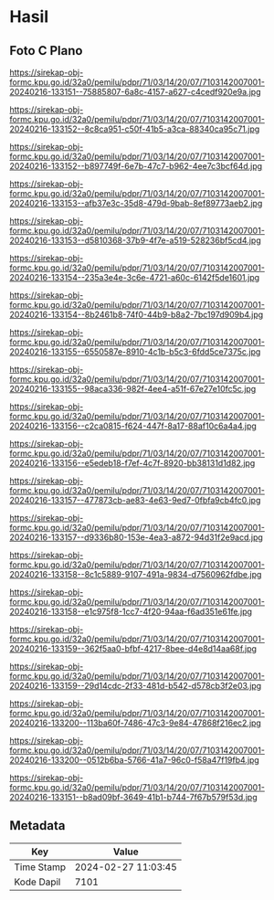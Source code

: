 # Hasil

## Foto C Plano

https://sirekap-obj-formc.kpu.go.id/32a0/pemilu/pdpr/71/03/14/20/07/7103142007001-20240216-133151--75885807-6a8c-4157-a627-c4cedf920e9a.jpg

https://sirekap-obj-formc.kpu.go.id/32a0/pemilu/pdpr/71/03/14/20/07/7103142007001-20240216-133152--8c8ca951-c50f-41b5-a3ca-88340ca95c71.jpg

https://sirekap-obj-formc.kpu.go.id/32a0/pemilu/pdpr/71/03/14/20/07/7103142007001-20240216-133152--b897749f-6e7b-47c7-b962-4ee7c3bcf64d.jpg

https://sirekap-obj-formc.kpu.go.id/32a0/pemilu/pdpr/71/03/14/20/07/7103142007001-20240216-133153--afb37e3c-35d8-479d-9bab-8ef89773aeb2.jpg

https://sirekap-obj-formc.kpu.go.id/32a0/pemilu/pdpr/71/03/14/20/07/7103142007001-20240216-133153--d5810368-37b9-4f7e-a519-528236bf5cd4.jpg

https://sirekap-obj-formc.kpu.go.id/32a0/pemilu/pdpr/71/03/14/20/07/7103142007001-20240216-133154--235a3e4e-3c6e-4721-a60c-6142f5de1601.jpg

https://sirekap-obj-formc.kpu.go.id/32a0/pemilu/pdpr/71/03/14/20/07/7103142007001-20240216-133154--8b2461b8-74f0-44b9-b8a2-7bc197d909b4.jpg

https://sirekap-obj-formc.kpu.go.id/32a0/pemilu/pdpr/71/03/14/20/07/7103142007001-20240216-133155--6550587e-8910-4c1b-b5c3-6fdd5ce7375c.jpg

https://sirekap-obj-formc.kpu.go.id/32a0/pemilu/pdpr/71/03/14/20/07/7103142007001-20240216-133155--98aca336-982f-4ee4-a51f-67e27e10fc5c.jpg

https://sirekap-obj-formc.kpu.go.id/32a0/pemilu/pdpr/71/03/14/20/07/7103142007001-20240216-133156--c2ca0815-f624-447f-8a17-88af10c6a4a4.jpg

https://sirekap-obj-formc.kpu.go.id/32a0/pemilu/pdpr/71/03/14/20/07/7103142007001-20240216-133156--e5edeb18-f7ef-4c7f-8920-bb38131d1d82.jpg

https://sirekap-obj-formc.kpu.go.id/32a0/pemilu/pdpr/71/03/14/20/07/7103142007001-20240216-133157--477873cb-ae83-4e63-9ed7-0fbfa9cb4fc0.jpg

https://sirekap-obj-formc.kpu.go.id/32a0/pemilu/pdpr/71/03/14/20/07/7103142007001-20240216-133157--d9336b80-153e-4ea3-a872-94d31f2e9acd.jpg

https://sirekap-obj-formc.kpu.go.id/32a0/pemilu/pdpr/71/03/14/20/07/7103142007001-20240216-133158--8c1c5889-9107-491a-9834-d7560962fdbe.jpg

https://sirekap-obj-formc.kpu.go.id/32a0/pemilu/pdpr/71/03/14/20/07/7103142007001-20240216-133158--e1c975f8-1cc7-4f20-94aa-f6ad351e61fe.jpg

https://sirekap-obj-formc.kpu.go.id/32a0/pemilu/pdpr/71/03/14/20/07/7103142007001-20240216-133159--362f5aa0-bfbf-4217-8bee-d4e8d14aa68f.jpg

https://sirekap-obj-formc.kpu.go.id/32a0/pemilu/pdpr/71/03/14/20/07/7103142007001-20240216-133159--29d14cdc-2f33-481d-b542-d578cb3f2e03.jpg

https://sirekap-obj-formc.kpu.go.id/32a0/pemilu/pdpr/71/03/14/20/07/7103142007001-20240216-133200--113ba60f-7486-47c3-9e84-47868f216ec2.jpg

https://sirekap-obj-formc.kpu.go.id/32a0/pemilu/pdpr/71/03/14/20/07/7103142007001-20240216-133200--0512b6ba-5766-41a7-96c0-f58a47f19fb4.jpg

https://sirekap-obj-formc.kpu.go.id/32a0/pemilu/pdpr/71/03/14/20/07/7103142007001-20240216-133151--b8ad09bf-3649-41b1-b744-7f67b579f53d.jpg


## Metadata

| Key        | Value               |
| ---------- | ------------------- |
| Time Stamp | 2024-02-27 11:03:45 |
| Kode Dapil | 7101                |



